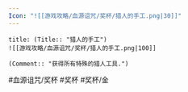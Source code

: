 ```yaml
---
Icon: "![[游戏攻略/血源诅咒/奖杯/猎人的手工.png|30]]"
---
```

```ad-common-gold-trophy
title: (Title:: "猎人的手工")
![[游戏攻略/血源诅咒/奖杯/猎人的手工.png|100]]

(Comment:: "获得所有特殊的猎人工具.")
```

#血源诅咒/奖杯 #奖杯 #奖杯/金
